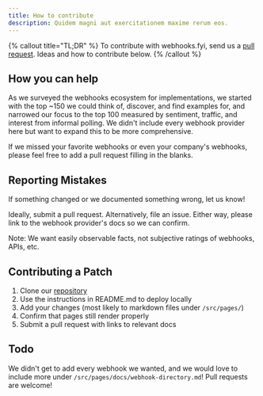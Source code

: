 ```yaml
---
title: How to contribute
description: Quidem magni aut exercitationem maxime rerum eos.
---
```


{% callout title="TL;DR" %}
To contribute with webhooks.fyi, send us a [pull request](https://github.com/ngrok/webhooks.fyi). Ideas and how to contribute below.
{% /callout %}

## How you can help

As we surveyed the webhooks ecosystem for implementations, we started with the top ~150 we could think of, discover, and find examples for, and narrowed our focus to the top 100 measured by sentiment, traffic, and interest from informal polling. We didn't include every webhook provider here but want to expand this to be more comprehensive.

If we missed your favorite webhooks or even your company's webhooks, please feel free to add a pull request filling in the blanks.

## Reporting Mistakes

If something changed or we documented something wrong, let us know!

Ideally, submit a pull request. Alternatively, file an issue. Either way, please link to the webhook provider's docs so we can confirm.

Note: We want easily observable facts, not subjective ratings of webhooks, APIs, etc.

## Contributing a Patch

1. Clone our [repository](https://github.com/ngrok/webhooks.fyi)
1. Use the instructions in README.md to deploy locally
1. Add your changes (most likely to markdown files under `/src/pages/`)
1. Confirm that pages still render properly
1. Submit a pull request with links to relevant docs

## Todo

We didn't get to add every webhook we wanted, and we would love to include more under `/src/pages/docs/webhook-directory.md`! 
Pull requests are welcome!